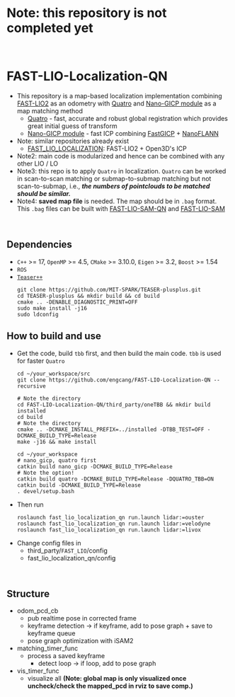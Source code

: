# Note: this repository is not completed yet

<br>


# FAST-LIO-Localization-QN
+ This repository is a map-based localization implementation combining [FAST-LIO2](https://github.com/hku-mars/FAST_LIO) as an odometry with [Quatro](https://github.com/engcang/Quatro) and [Nano-GICP module](https://github.com/engcang/nano_gicp) as a map matching method
    + [Quatro](https://github.com/engcang/Quatro) - fast, accurate and robust global registration which provides great initial guess of transform
    + [Nano-GICP module](https://github.com/engcang/nano_gicp) - fast ICP combining [FastGICP](https://github.com/SMRT-AIST/fast_gicp) + [NanoFLANN](https://github.com/jlblancoc/nanoflann)
+ Note: similar repositories already exist
    + [FAST_LIO_LOCALIZATION](https://github.com/HViktorTsoi/FAST_LIO_LOCALIZATION): FAST-LIO2 + Open3D's ICP
+ Note2: main code is modularized and hence can be combined with any other LIO / LO
+ Note3: this repo is to apply `Quatro` in localization. `Quatro` can be worked in scan-to-scan matching or submap-to-submap matching but not scan-to-submap, i.e., ***the numbers of pointclouds to be matched should be similar.***
+ Note4: **saved map file** is needed. The map should be in `.bag` format. This `.bag` files can be built with [FAST-LIO-SAM-QN](https://github.com/engcang/FAST-LIO-SAM-QN) and [FAST-LIO-SAM](https://github.com/engcang/FAST-LIO-SAM)

<br>

## Dependencies
+ `C++` >= 17, `OpenMP` >= 4.5, `CMake` >= 3.10.0, `Eigen` >= 3.2, `Boost` >= 1.54
+ `ROS`
+ [`Teaser++`](https://github.com/MIT-SPARK/TEASER-plusplus)
    ```shell
    git clone https://github.com/MIT-SPARK/TEASER-plusplus.git
    cd TEASER-plusplus && mkdir build && cd build
    cmake .. -DENABLE_DIAGNOSTIC_PRINT=OFF
    sudo make install -j16
    sudo ldconfig
    ```

## How to build and use
+ Get the code, build `tbb` first, and then build the main code. `tbb` is used for faster `Quatro`
    ```shell
    cd ~/your_workspace/src
    git clone https://github.com/engcang/FAST-LIO-Localization-QN --recursive

    # Note the directory
    cd FAST-LIO-Localization-QN/third_party/oneTBB && mkdir build installed
    cd build
    # Note the directory
    cmake .. -DCMAKE_INSTALL_PREFIX=../installed -DTBB_TEST=OFF -DCMAKE_BUILD_TYPE=Release
    make -j16 && make install

    cd ~/your_workspace
    # nano_gicp, quatro first
    catkin build nano_gicp -DCMAKE_BUILD_TYPE=Release
    # Note the option!
    catkin build quatro -DCMAKE_BUILD_TYPE=Release -DQUATRO_TBB=ON
    catkin build -DCMAKE_BUILD_TYPE=Release
    . devel/setup.bash
    ```
+ Then run
    ```shell
    roslaunch fast_lio_localization_qn run.launch lidar:=ouster
    roslaunch fast_lio_localization_qn run.launch lidar:=velodyne
    roslaunch fast_lio_localization_qn run.launch lidar:=livox
    ```
+ Change config files in
    + third_party/`FAST_LIO`/config
    + fast_lio_localization_qn/config

<br>

## Structure
+ odom_pcd_cb
    + pub realtime pose in corrected frame
    + keyframe detection -> if keyframe, add to pose graph + save to keyframe queue
    + pose graph optimization with iSAM2
+ matching_timer_func
    + process a saved keyframe
        + detect loop -> if loop, add to pose graph
+ vis_timer_func
    + visualize all **(Note: global map is only visualized once uncheck/check the mapped_pcd in rviz to save comp.)**